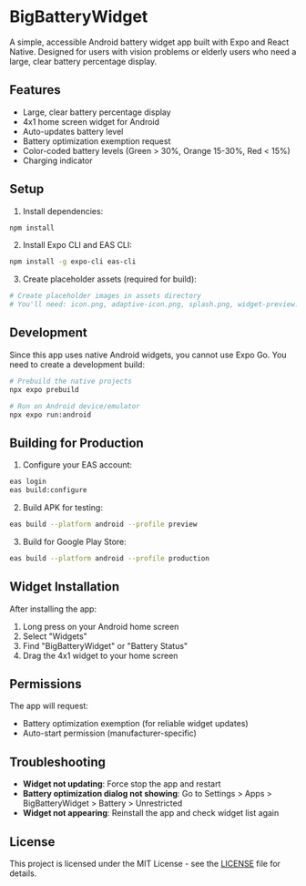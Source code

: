 # BigBatteryWidget

A simple, accessible Android battery widget app built with Expo and React Native. Designed for users with vision problems or elderly users who need a large, clear battery percentage display.

## Features

- Large, clear battery percentage display
- 4x1 home screen widget for Android
- Auto-updates battery level
- Battery optimization exemption request
- Color-coded battery levels (Green > 30%, Orange 15-30%, Red < 15%)
- Charging indicator

## Setup

1. Install dependencies:
```bash
npm install
```

2. Install Expo CLI and EAS CLI:
```bash
npm install -g expo-cli eas-cli
```

3. Create placeholder assets (required for build):
```bash
# Create placeholder images in assets directory
# You'll need: icon.png, adaptive-icon.png, splash.png, widget-preview.png
```

## Development

Since this app uses native Android widgets, you cannot use Expo Go. You need to create a development build:

```bash
# Prebuild the native projects
npx expo prebuild

# Run on Android device/emulator
npx expo run:android
```

## Building for Production

1. Configure your EAS account:
```bash
eas login
eas build:configure
```

2. Build APK for testing:
```bash
eas build --platform android --profile preview
```

3. Build for Google Play Store:
```bash
eas build --platform android --profile production
```

## Widget Installation

After installing the app:
1. Long press on your Android home screen
2. Select "Widgets"
3. Find "BigBatteryWidget" or "Battery Status"
4. Drag the 4x1 widget to your home screen

## Permissions

The app will request:
- Battery optimization exemption (for reliable widget updates)
- Auto-start permission (manufacturer-specific)

## Troubleshooting

- **Widget not updating**: Force stop the app and restart
- **Battery optimization dialog not showing**: Go to Settings > Apps > BigBatteryWidget > Battery > Unrestricted
- **Widget not appearing**: Reinstall the app and check widget list again

## License

This project is licensed under the MIT License - see the [LICENSE](LICENSE) file for details.